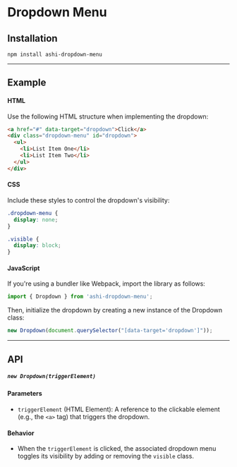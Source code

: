 # Dropdown Menu

## Installation

```
npm install ashi-dropdown-menu
```

---

## Example

#### HTML

Use the following HTML structure when implementing the dropdown:

```html
<a href="#" data-target="dropdown">Click</a>
<div class="dropdown-menu" id="dropdown">
  <ul>
    <li>List Item One</li>
    <li>List Item Two</li>
  </ul>
</div>
```

#### CSS

Include these styles to control the dropdown's visibility:

```css
.dropdown-menu {
  display: none;
}

.visible {
  display: block;
}
```

#### JavaScript

If you're using a bundler like Webpack, import the library as follows:

```js
import { Dropdown } from 'ashi-dropdown-menu';
```

Then, initialize the dropdown by creating a new instance of the Dropdown class:

```js
new Dropdown(document.querySelector("[data-target='dropdown']"));
```

---

## API

##### `new Dropdown(triggerElement)`

#### Parameters

- `triggerElement` (HTML Element): A reference to the clickable element (e.g., the `<a>` tag) that triggers the dropdown.

#### Behavior

- When the `triggerElement` is clicked, the associated dropdown menu toggles its visibility by adding or removing the `visible` class.
